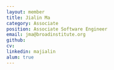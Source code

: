 ```yaml
---
layout: member
title: Jialin Ma
category: Associate
position: Associate Software Engineer
email: jma@broadinstitute.org
github: 
cv:
linkedin: majialin
alum: true
---
```


